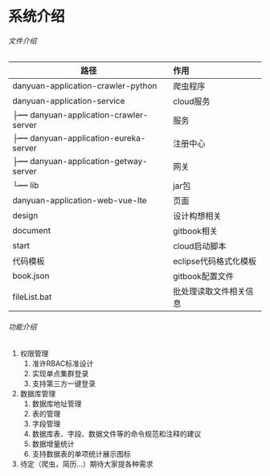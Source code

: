 # 系统介绍

###### 文件介绍

| 路径        |   作用  |
| --------   | :-----   |
| danyuan-application-crawler-python        | 爬虫程序      |
| danyuan-application-service        | cloud服务     |
| ├┅┅  danyuan-application-crawler-server        | 服务      |
| ├┅┅  danyuan-application-eureka-server       | 注册中心      |
| ├┅┅  danyuan-application-getway-server       | 网关      |
| └┅┅  lib       | jar包      |
| danyuan-application-web-vue-lte        | 页面      |
| design       | 设计构想相关      |
| document        | gitbook相关      |
| start        | cloud启动脚本      |
| 代码模板        | eclipse代码格式化模板      |
| book.json        | gitbook配置文件       |
| fileList.bat        | 批处理读取文件相关信息      |

###### 功能介绍

1. 权限管理
   1. 准许RBAC标准设计
   2. 实现单点集群登录
   3. 支持第三方一键登录
2. 数据库管理
   1. 数据库地址管理
   2. 表的管理
   3. 字段管理
   4. 数据库表、字段、数据文件等的命令规范和注释的建议
   5. 数据增量统计
   6. 支持数据表的单项统计展示图标
3. 待定（爬虫，简历...）期待大家提各种需求








